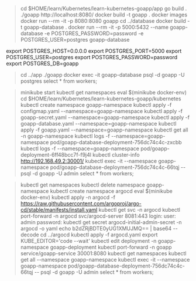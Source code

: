 > cd $HOME/learn/Kubernetes/learn-kubernetes-goapp/app
> go build . 
> ./goapp
> http://localhost:8080/
> docker build -t goapp .
> docker images
> docker run --rm -it -p 8080:8080 goapp
> cd ../database
> docker build -t goapp-database .
> docker run --rm -it -p 5000:5432 --name goapp-database -e POSTGRES_PASSWORD=password -e POSTGRES_USER=postgres goapp-database

> 
export POSTGRES_HOST=0.0.0.0
export POSTGRES_PORT=5000
export POSTGRES_USER=postgres
export POSTGRES_PASSWORD=password
export POSTGRES_DB=goapp

> cd ../app
> ./goapp
> docker exec -it goapp-database psql -d goapp -U postgres
> select * from workers;

> minikube start
> kubectl get namespaces
> eval $(minikube docker-env)
> cd $HOME/learn/Kubernetes/learn-kubernetes-goapp/kubernetes
> kubectl create namespace goapp-namespace
> kubectl apply -f configmap.yaml --namespace=goapp-namespace
> kubectl apply -f goapp-secret.yaml --namespace=goapp-namespace
> kubectl apply -f goapp-database.yaml --namespace=goapp-namespace
> kubectl apply -f goapp.yaml --namespace=goapp-namespace
> kubectl get all -n goapp-namespace
> kubectl logs -f --namespace=goapp-namespace pod/goapp-database-deployment-756dc74c4c-zxcbb
> kubectl logs -f --namespace=goapp-namespace pod/goapp-deployment-6ff48bcc7f-f9j4l
> kubectl cluster-info
> http://192.168.49.2:30001/
> kubectl exec -it  --namespace goapp-namespace pod/goapp-database-deployment-756dc74c4c-66tqj -- psql -d goapp -U admin
> select * from workers;

> kubectl get namespaces
> kubectl delete namespace goapp-namespace
> kubectl create namespace argocd
> eval $(minikube docker-env)
> kubectl apply -n argocd -f https://raw.githubusercontent.com/argoproj/argo-cd/stable/manifests/install.yaml
> kubectl get svc -n argocd
> kubectl port-forward -n argocd svc/argocd-server 8081:443
> login: 
    user: admin 
    password: kubectl get secret argocd-initial-admin-secret -n argocd -o yaml
> echo b2dZRjBDTE0yUG1XMUJMQ== | base64 --decode
> cd ../argocd
> kubectl apply -f argocd.yaml
> export KUBE_EDITOR='code --wait'
> kubectl edit deployment -n goapp-namespace goapp-deployment
> kubectl port-forward -n goapp service/goapp-service 30001:8080
> kubectl get namespaces
> kubectl get all --namespace goapp-namespace
> kubectl exec -it  --namespace goapp-namespace pod/goapp-database-deployment-756dc74c4c-66tqj -- psql -d goapp -U admin
> select * from workers;
